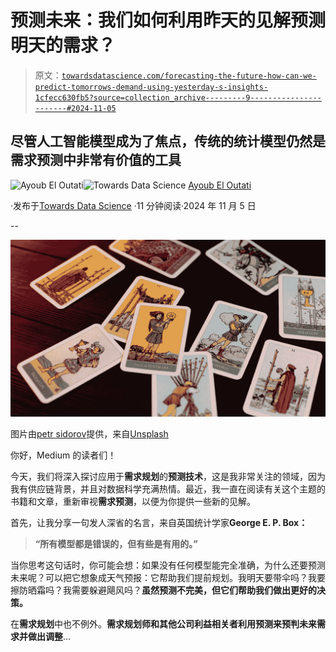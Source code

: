 # 预测未来：我们如何利用昨天的见解预测明天的需求？

> 原文：[`towardsdatascience.com/forecasting-the-future-how-can-we-predict-tomorrows-demand-using-yesterday-s-insights-1cfecc630fb5?source=collection_archive---------9-----------------------#2024-11-05`](https://towardsdatascience.com/forecasting-the-future-how-can-we-predict-tomorrows-demand-using-yesterday-s-insights-1cfecc630fb5?source=collection_archive---------9-----------------------#2024-11-05)

## 尽管人工智能模型成为了焦点，传统的统计模型仍然是需求预测中非常有价值的工具

[](https://medium.com/@ayoubeloutati?source=post_page---byline--1cfecc630fb5--------------------------------)![Ayoub El Outati](https://medium.com/@ayoubeloutati?source=post_page---byline--1cfecc630fb5--------------------------------)[](https://towardsdatascience.com/?source=post_page---byline--1cfecc630fb5--------------------------------)![Towards Data Science](https://towardsdatascience.com/?source=post_page---byline--1cfecc630fb5--------------------------------) [Ayoub El Outati](https://medium.com/@ayoubeloutati?source=post_page---byline--1cfecc630fb5--------------------------------)

·发布于[Towards Data Science](https://towardsdatascience.com/?source=post_page---byline--1cfecc630fb5--------------------------------) ·11 分钟阅读·2024 年 11 月 5 日

--

![](img/c0a9384c3277d0b2c1b2433a9f618b99.png)

图片由[petr sidorov](https://unsplash.com/@m_malkovich?utm_source=medium&utm_medium=referral)提供，来自[Unsplash](https://unsplash.com/?utm_source=medium&utm_medium=referral)

你好，Medium 的读者们！

今天，我们将深入探讨应用于**需求规划**的**预测技术**，这是我非常关注的领域，因为我有供应链背景，并且对数据科学充满热情。最近，我一直在阅读有关这个主题的书籍和文章，重新审视**需求预测**，以便为你提供一些新的见解。

首先，让我分享一句发人深省的名言，来自英国统计学家**George E. P. Box：**

> **“所有模型都是错误的，但有些是有用的。”**

当你思考这句话时，你可能会想：如果没有任何模型能完全准确，为什么还要预测未来呢？可以把它想象成天气预报：它帮助我们提前规划。我明天要带伞吗？我要擦防晒霜吗？我需要躲避飓风吗？**虽然预测不完美，但它们帮助我们做出更好的决策。**

在**需求规划**中也不例外。**需求规划师和其他公司利益相关者利用预测来预判未来需求并做出调整**…
